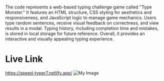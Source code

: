 ###
The code represents a web-based typing challenge game called "Type Monster." It features an HTML structure, CSS styling for aesthetics and responsiveness, and JavaScript logic to manage game mechanics. Users type random sentences, receive visual feedback on correctness, and view results in a modal. Typing history, including completion time and mistakes, is stored in local storage for future reference. Overall, it provides an interactive and visually appealing typing experience.
# Live Link
<https://speed-typer7.netlify.app/>
![My Image](https://i.ibb.co/yW5F2Rr/Screenshot-7.png)
